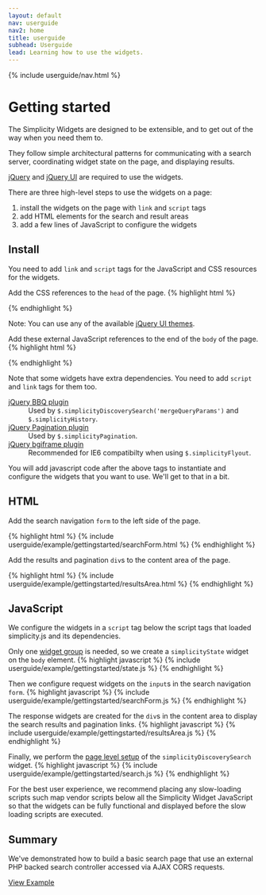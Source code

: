 ```yaml
---
layout: default
nav: userguide
nav2: home
title: userguide
subhead: Userguide
lead: Learning how to use the widgets.
---
```


{% include userguide/nav.html %}

Getting started
===============

The Simplicity Widgets are designed to be extensible, and to get out of the way when you need them to.

They follow simple architectural patterns for communicating with a search server, coordinating widget state on the page, and displaying results.

[jQuery](http://jquery.com/) and [jQuery UI](http://jqueryui.com/) are required to use the widgets.

There are three high-level steps to use the widgets on a page:

1. install the widgets on the page with `link` and `script` tags
2. add HTML elements for the search and result areas
3. add a few lines of JavaScript to configure the widgets

Install
-------

You need to add `link` and `script` tags for the JavaScript and CSS resources for the widgets.

Add the CSS references to the `head` of the page.
{% highlight html %}
<link href="//ajax.googleapis.com/ajax/libs/jqueryui/{{site.jQueryUiRelease}}/themes/{{site.jQueryUiTheme}}/jquery-ui.css" rel="stylesheet">
<link href="//cdn.transparensee.com/simplicity/{{site.simplicityRelease}}/simplicity.min.css" rel="stylesheet">
{% endhighlight %}

Note: You can use any of the available [jQuery UI themes](http://jqueryui.com/themeroller/).

Add these external JavaScript references to the end of the `body` of the page.
{% highlight html %}
<script src="//ajax.googleapis.com/ajax/libs/jquery/{{site.jQueryRelease}}/jquery.min.js"></script>
<script src="//ajax.googleapis.com/ajax/libs/jqueryui/{{site.jQueryUiRelease}}/jquery-ui.min.js"></script>
<script src="//cdn.transparensee.com/simplicity/{{site.simplicityRelease}}/simplicity.min.js"></script>
{% endhighlight %}

Note that some widgets have extra dependencies. You need to add `script` and `link` tags for them too.

<dl>
    <dt><a href="http://benalman.com/projects/jquery-bbq-plugin/">jQuery BBQ plugin</a></dt>
    <dd>Used by <code>$.simplicityDiscoverySearch('mergeQueryParams')</code> and <code>$.simplicityHistory</code>.</dd>
    <dt><a href="http://github.com/gbirke/jquery_pagination">jQuery Pagination plugin</a></dt>
    <dd>Used by <code>$.simplicityPagination</code>.</dd>
    <dt><a href="http://brandonaaron.net/code/bgiframe/docs">jQuery bgiframe plugin</a></dt>
    <dd>Recommended for IE6 compatibilty when using <code>$.simplicityFlyout</code>.</dd>
</dl>

You will add javascript code after the above tags to instantiate and configure the widgets that you want to use. We'll get to that
in a bit.

HTML
----

Add the search navigation `form` to the left side of the page.

{% highlight html %}
{% include userguide/example/gettingstarted/searchForm.html %}
{% endhighlight %}

Add the results and pagination `div`s to the content area of the page.

{% highlight html %}
{% include userguide/example/gettingstarted/resultsArea.html %}
{% endhighlight %}

JavaScript
----------

We configure the widgets in a `script` tag below the script tags that loaded simplicity.js and its dependencies.

Only one [widget group](/userguide/widgetgroups.html) is needed, so we create a `simplicityState` widget on the `body` element.
{% highlight javascript %}
{% include userguide/example/gettingstarted/state.js %}
{% endhighlight %}

Then we configure request widgets on the `input`s in the search navigation `form`.
{% highlight javascript %}
{% include userguide/example/gettingstarted/searchForm.js %}
{% endhighlight %}

The response widgets are created for the `div`s in the content area to display the search results and pagination links.
{% highlight javascript %}
{% include userguide/example/gettingstarted/resultsArea.js %}
{% endhighlight %}

Finally, we perform the [page level setup](/userguide/simplicityDiscoverySearch.html) of the `simplicityDiscoverySearch` widget.
{% highlight javascript %}
{% include userguide/example/gettingstarted/search.js %}
{% endhighlight %}

For the best user experience, we recommend placing any slow-loading scripts such map vendor scripts below all the Simplicity Widget
JavaScript so that the widgets can be fully functional and displayed before the slow loading scripts are executed.

Summary
-------

We've demonstrated how to build a basic search page that use an external PHP backed search controller accessed via AJAX CORS requests.

<a href="/userguide/example/gettingstarted.html" class="btn btn-primary button-large">View Example</a>
